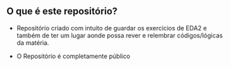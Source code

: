 ## O que é este repositório?

- Repositório criado com intuito de guardar os exercícios de EDA2 e também de ter um lugar aonde
  possa rever e relembrar códigos/lógicas da matéria.

- O Repositório é completamente público
